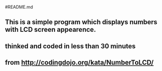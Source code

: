 #README.md

## This is a simple program which displays numbers with LCD screen appearence.
## thinked and coded in less than 30 minutes
## from http://codingdojo.org/kata/NumberToLCD/